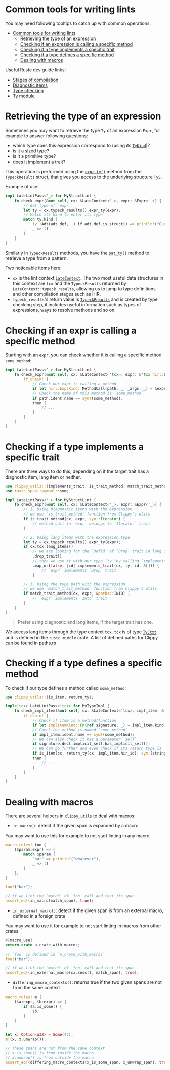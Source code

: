 # Common tools for writing lints

You may need following tooltips to catch up with common operations.

- [Common tools for writing lints](#common-tools-for-writing-lints)
  - [Retrieving the type of an expression](#retrieving-the-type-of-an-expression)
  - [Checking if an expression is calling a specific method](#checking-if-an-expr-is-calling-a-specific-method)
  - [Checking if a type implements a specific trait](#checking-if-a-type-implements-a-specific-trait)
  - [Checking if a type defines a specific method](#checking-if-a-type-defines-a-specific-method)
  - [Dealing with macros](#dealing-with-macros)

Useful Rustc dev guide links:
- [Stages of compilation](https://rustc-dev-guide.rust-lang.org/compiler-src.html#the-main-stages-of-compilation)
- [Diagnostic items](https://rustc-dev-guide.rust-lang.org/diagnostics/diagnostic-items.html)
- [Type checking](https://rustc-dev-guide.rust-lang.org/type-checking.html)
- [Ty module](https://rustc-dev-guide.rust-lang.org/ty.html)

# Retrieving the type of an expression

Sometimes you may want to retrieve the type `Ty` of an expression `Expr`, for example to answer following questions:

- which type does this expression correspond to (using its [`TyKind`][TyKind])?
- is it a sized type?
- is it a primitive type?
- does it implement a trait?

This operation is performed using the [`expr_ty()`][expr_ty] method from the [`TypeckResults`][TypeckResults] struct,
that gives you access to the underlying structure [`TyS`][TyS].

Example of use:
```rust
impl LateLintPass<'_> for MyStructLint {
    fn check_expr(&mut self, cx: &LateContext<'_>, expr: &Expr<'_>) {
        // Get type of `expr`
        let ty = cx.typeck_results().expr_ty(expr);
        // Match its kind to enter its type
        match ty.kind {
            ty::Adt(adt_def, _) if adt_def.is_struct() => println!("Our `expr` is a struct!"),
            _ => ()
        }
    }
}
```

Similarly in [`TypeckResults`][TypeckResults] methods, you have the [`pat_ty()`][pat_ty] method
to retrieve a type from a pattern.

Two noticeable items here:
- `cx` is the lint context [`LateContext`][LateContext]. The two most useful
  data structures in this context are `tcx` and the `TypeckResults` returned by
  `LateContext::typeck_results`, allowing us to jump to type definitions and
  other compilation stages such as HIR.
- `typeck_results`'s return value is [`TypeckResults`][TypeckResults] and is
  created by type checking step, it includes useful information such as types
  of expressions, ways to resolve methods and so on.

# Checking if an expr is calling a specific method

Starting with an `expr`, you can check whether it is calling a specific method `some_method`:

```rust
impl LateLintPass<'_> for MyStructLint {
    fn check_expr(&mut self, cx: &LateContext<'tcx>, expr: &'tcx hir::Expr<'_>) {
        if_chain! {
            // Check our expr is calling a method
            if let hir::ExprKind::MethodCall(path, _, _args, _) = &expr.kind;
            // Check the name of this method is `some_method`
            if path.ident.name == sym!(some_method);
            then {
                // ...
            }
        }
    }
}
```

# Checking if a type implements a specific trait

There are three ways to do this, depending on if the target trait has a diagnostic item, lang item or neither.

```rust
use clippy_utils::{implements_trait, is_trait_method, match_trait_method, paths};
use rustc_span::symbol::sym;

impl LateLintPass<'_> for MyStructLint {
    fn check_expr(&mut self, cx: &LateContext<'_>, expr: &Expr<'_>) {
        // 1. Using diagnostic items with the expression
        // we use `is_trait_method` function from Clippy's utils
        if is_trait_method(cx, expr, sym::Iterator) {
            // method call in `expr` belongs to `Iterator` trait
        }

        // 2. Using lang items with the expression type
        let ty = cx.typeck_results().expr_ty(expr);
        if cx.tcx.lang_items()
            // we are looking for the `DefId` of `Drop` trait in lang items
            .drop_trait()
            // then we use it with our type `ty` by calling `implements_trait` from Clippy's utils
            .map_or(false, |id| implements_trait(cx, ty, id, &[])) {
                // `expr` implements `Drop` trait
            }

        // 3. Using the type path with the expression
        // we use `match_trait_method` function from Clippy's utils
        if match_trait_method(cx, expr, &paths::INTO) {
            // `expr` implements `Into` trait
        }
    }
}
```

> Prefer using diagnostic and lang items, if the target trait has one.

We access lang items through the type context `tcx`. `tcx` is of type [`TyCtxt`][TyCtxt] and is defined in the `rustc_middle` crate.
A list of defined paths for Clippy can be found in [paths.rs][paths]

# Checking if a type defines a specific method

To check if our type defines a method called `some_method`:

```rust
use clippy_utils::{is_item, return_ty};

impl<'tcx> LateLintPass<'tcx> for MyTypeImpl {
    fn check_impl_item(&mut self, cx: &LateContext<'tcx>, impl_item: &'tcx ImplItem<'_>) {
        if_chain! {
            // Check if item is a method/function
            if let ImplItemKind::Fn(ref signature, _) = impl_item.kind;
            // Check the method is named `some_method`
            if impl_item.ident.name == sym!(some_method);
            // We can also check it has a parameter `self`
            if signature.decl.implicit_self.has_implicit_self();
            // We can go further and even check if its return type is `String`
            if is_item(cx, return_ty(cx, impl_item.hir_id), sym!(string_type));
            then {
                // ...
            }
        }
    }
}
```

# Dealing with macros

There are several helpers in [`clippy_utils`][utils] to deal with macros:

- `in_macro()`: detect if the given span is expanded by a macro

You may want to use this for example to not start linting in any macro.

```rust
macro_rules! foo {
    ($param:expr) => {
        match $param {
            "bar" => println!("whatever"),
            _ => ()
        }
    };
}

foo!("bar");

// if we lint the `match` of `foo` call and test its span
assert_eq!(in_macro(match_span), true);
```

- `in_external_macro()`: detect if the given span is from an external macro, defined in a foreign crate

You may want to use it for example to not start linting in macros from other crates

```rust
#[macro_use]
extern crate a_crate_with_macros;

// `foo` is defined in `a_crate_with_macros`
foo!("bar");

// if we lint the `match` of `foo` call and test its span
assert_eq!(in_external_macro(cx.sess(), match_span), true);
```

- `differing_macro_contexts()`: returns true if the two given spans are not from the same context

```rust
macro_rules! m {
    ($a:expr, $b:expr) => {
        if $a.is_some() {
            $b;
        }
    }
}

let x: Option<u32> = Some(42);
m!(x, x.unwrap());

// These spans are not from the same context
// x.is_some() is from inside the macro
// x.unwrap() is from outside the macro
assert_eq!(differing_macro_contexts(x_is_some_span, x_unwrap_span), true);
```

[TyS]: https://doc.rust-lang.org/nightly/nightly-rustc/rustc_middle/ty/struct.TyS.html
[TyKind]: https://doc.rust-lang.org/nightly/nightly-rustc/rustc_middle/ty/enum.TyKind.html
[TypeckResults]: https://doc.rust-lang.org/nightly/nightly-rustc/rustc_middle/ty/struct.TypeckResults.html
[expr_ty]: https://doc.rust-lang.org/nightly/nightly-rustc/rustc_middle/ty/struct.TypeckResults.html#method.expr_ty
[LateContext]: https://doc.rust-lang.org/nightly/nightly-rustc/rustc_lint/struct.LateContext.html
[TyCtxt]: https://doc.rust-lang.org/nightly/nightly-rustc/rustc_middle/ty/context/struct.TyCtxt.html
[pat_ty]: https://doc.rust-lang.org/nightly/nightly-rustc/rustc_middle/ty/context/struct.TypeckResults.html#method.pat_ty
[paths]: ../clippy_utils/src/paths.rs
[utils]: https://github.com/rust-lang/rust-clippy/blob/master/clippy_utils/src/lib.rs
